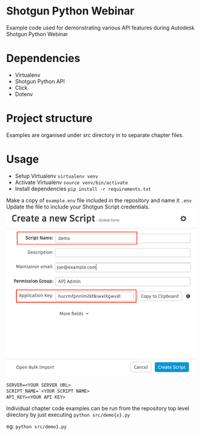 # Shotgun Python Webinar
Example code used for demonstrating various API features during Autodesk Shotgun Python Webinar

# Dependencies
- Virtualenv 
- Shotgun Python API
- Click
- Dotenv

# Project structure
Examples are organised under src directory in to separate chapter files.

# Usage
- Setup Virtualenv `virtualenv venv`
- Activate Virtualenv `source venv/bin/activate`
- Install dependencies `pip install -r requirements.txt`

Make a copy of `example.env` file included in the repository and name it `.env`
Update the file to include your Shotgun Script credentials.
![Shotgun Script Dialog](/images/shotgun-script.png?raw=true "Shotgun Script Dialog")

```
SERVER=<YOUR SERVER URL>
SCRIPT_NAME=`<YOUR SCRIPT NAME>
API_KEY=<YOUR API KEY>
```

Individual chapter code examples can be run from the repository top level directory by just executing `python src/demo{x}.py`

eg: `python src/demo1.py`
